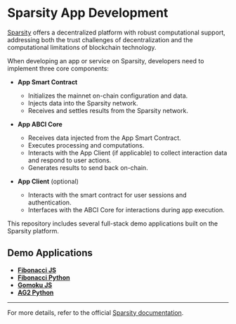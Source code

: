 # Sparsity App Development  

[Sparsity](https://sparsity.gitbook.io/sparsity-platform) offers a decentralized platform with robust computational support, addressing both the trust challenges of decentralization and the computational limitations of blockchain technology.  

When developing an app or service on Sparsity, developers need to implement three core components:  

- **App Smart Contract**  
  - Initializes the mainnet on-chain configuration and data.  
  - Injects data into the Sparsity network.  
  - Receives and settles results from the Sparsity network.  

- **App ABCI Core**  
  - Receives data injected from the App Smart Contract.  
  - Executes processing and computations.  
  - Interacts with the App Client (if applicable) to collect interaction data and respond to user actions.  
  - Generates results to send back on-chain.  

- **App Client** (optional)  
  - Interacts with the smart contract for user sessions and authentication.  
  - Interfaces with the ABCI Core for interactions during app execution.  

This repository includes several full-stack demo applications built on the Sparsity platform.  

## Demo Applications  

- [**Fibonacci JS**](./fibonacci-js/README.md)  
- [**Fibonacci Python**](./fibonacci-py/README.md)  
- [**Gomoku JS**](./gomoku-js/README.md)  
- [**AG2 Python**](./ag2-py/README.md)  

---  

For more details, refer to the official [Sparsity documentation](https://sparsity.gitbook.io/sparsity-platform).  

